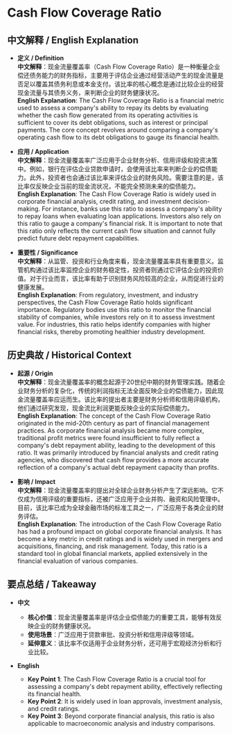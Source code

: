 # Cash Flow Coverage Ratio

## 中文解释 / English Explanation

* **定义 / Definition**  
  **中文解释**：现金流量覆盖率（Cash Flow Coverage Ratio）是一种衡量企业偿还债务能力的财务指标，主要用于评估企业通过经营活动产生的现金流量是否足以覆盖其债务利息或本金支付。该比率的核心概念是通过比较企业的经营现金流量与其债务义务，来判断企业的财务健康状况。  
  **English Explanation**: The Cash Flow Coverage Ratio is a financial metric used to assess a company's ability to repay its debts by evaluating whether the cash flow generated from its operating activities is sufficient to cover its debt obligations, such as interest or principal payments. The core concept revolves around comparing a company's operating cash flow to its debt obligations to gauge its financial health.

* **应用 / Application**  
  **中文解释**：现金流量覆盖率广泛应用于企业财务分析、信用评级和投资决策中。例如，银行在评估企业贷款申请时，会使用该比率来判断企业的偿债能力。此外，投资者也会通过该比率来评估企业的财务风险。需要注意的是，该比率仅反映企业当前的现金流状况，不能完全预测未来的偿债能力。  
  **English Explanation**: The Cash Flow Coverage Ratio is widely used in corporate financial analysis, credit rating, and investment decision-making. For instance, banks use this ratio to assess a company's ability to repay loans when evaluating loan applications. Investors also rely on this ratio to gauge a company's financial risk. It is important to note that this ratio only reflects the current cash flow situation and cannot fully predict future debt repayment capabilities.

* **重要性 / Significance**  
  **中文解释**：从监管、投资和行业角度来看，现金流量覆盖率具有重要意义。监管机构通过该比率监控企业的财务稳定性，投资者则通过它评估企业的投资价值。对于行业而言，该比率有助于识别财务风险较高的企业，从而促进行业的健康发展。  
  **English Explanation**: From regulatory, investment, and industry perspectives, the Cash Flow Coverage Ratio holds significant importance. Regulatory bodies use this ratio to monitor the financial stability of companies, while investors rely on it to assess investment value. For industries, this ratio helps identify companies with higher financial risks, thereby promoting healthier industry development.

## 历史典故 / Historical Context

* **起源 / Origin**  
  **中文解释**：现金流量覆盖率的概念起源于20世纪中期的财务管理实践。随着企业财务分析的复杂化，传统的利润指标无法全面反映企业的偿债能力，因此现金流量覆盖率应运而生。该比率的提出者主要是财务分析师和信用评级机构，他们通过研究发现，现金流比利润更能反映企业的实际偿债能力。  
  **English Explanation**: The concept of the Cash Flow Coverage Ratio originated in the mid-20th century as part of financial management practices. As corporate financial analysis became more complex, traditional profit metrics were found insufficient to fully reflect a company's debt repayment ability, leading to the development of this ratio. It was primarily introduced by financial analysts and credit rating agencies, who discovered that cash flow provides a more accurate reflection of a company's actual debt repayment capacity than profits.

* **影响 / Impact**  
  **中文解释**：现金流量覆盖率的提出对全球企业财务分析产生了深远影响。它不仅成为信用评级的重要指标，还被广泛应用于企业并购、融资和风险管理中。目前，该比率已成为全球金融市场的标准工具之一，广泛应用于各类企业的财务评估。  
  **English Explanation**: The introduction of the Cash Flow Coverage Ratio has had a profound impact on global corporate financial analysis. It has become a key metric in credit ratings and is widely used in mergers and acquisitions, financing, and risk management. Today, this ratio is a standard tool in global financial markets, applied extensively in the financial evaluation of various companies.

## 要点总结 / Takeaway

* **中文**  
  - **核心价值**：现金流量覆盖率是评估企业偿债能力的重要工具，能够有效反映企业的财务健康状况。  
  - **使用场景**：广泛应用于贷款审批、投资分析和信用评级等领域。  
  - **延伸意义**：该比率不仅适用于企业财务分析，还可用于宏观经济分析和行业比较。

* **English**  
  - **Key Point 1**: The Cash Flow Coverage Ratio is a crucial tool for assessing a company's debt repayment ability, effectively reflecting its financial health.  
  - **Key Point 2**: It is widely used in loan approvals, investment analysis, and credit ratings.  
  - **Key Point 3**: Beyond corporate financial analysis, this ratio is also applicable to macroeconomic analysis and industry comparisons.